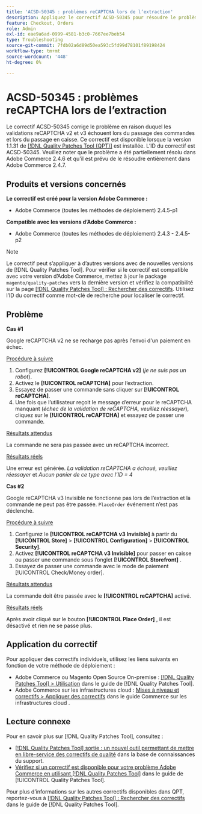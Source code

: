 ```yaml
---
title: 'ACSD-50345 : problèmes reCAPTCHA lors de l’extraction'
description: Appliquez le correctif ACSD-50345 pour résoudre le problème d’Adobe Commerce où les validations reCAPTCHA v2 et v3 ont échoué lors du passage des commandes et pendant le passage en caisse.
feature: Checkout, Orders
role: Admin
exl-id: eae9a6ad-0999-4581-b3c0-7667ee7beb54
type: Troubleshooting
source-git-commit: 7fdb02a6d89d50ea593c5fd99d78101f89198424
workflow-type: tm+mt
source-wordcount: '448'
ht-degree: 0%

---
```


# ACSD-50345 : problèmes reCAPTCHA lors de l’extraction

Le correctif ACSD-50345 corrige le problème en raison duquel les validations reCAPTCHA v2 et v3 échouent lors du passage des commandes et lors du passage en caisse. Ce correctif est disponible lorsque la version 1.1.31 de [[!DNL Quality Patches Tool (QPT)]](https://experienceleague.adobe.com/fr/docs/commerce-operations/tools/quality-patches-tool/quality-patches-tool-to-self-serve-quality-patches) est installée. L’ID du correctif est ACSD-50345. Veuillez noter que le problème a été partiellement résolu dans Adobe Commerce 2.4.6 et qu&#39;il est prévu de le résoudre entièrement dans Adobe Commerce 2.4.7.

## Produits et versions concernés

**Le correctif est créé pour la version Adobe Commerce :**

* Adobe Commerce (toutes les méthodes de déploiement) 2.4.5-p1

**Compatible avec les versions d’Adobe Commerce :**

* Adobe Commerce (toutes les méthodes de déploiement) 2.4.3 - 2.4.5-p2

>[!NOTE]
>
>Le correctif peut s’appliquer à d’autres versions avec de nouvelles versions de [!DNL Quality Patches Tool]. Pour vérifier si le correctif est compatible avec votre version d’Adobe Commerce, mettez à jour le package `magento/quality-patches` vers la dernière version et vérifiez la compatibilité sur la page [[!DNL Quality Patches Tool] : Rechercher des correctifs](https://experienceleague.adobe.com/tools/commerce-quality-patches/index.html?lang=fr). Utilisez l’ID du correctif comme mot-clé de recherche pour localiser le correctif.

## Problème

**Cas #1**

Google reCAPTCHA v2 ne se recharge pas après l&#39;envoi d&#39;un paiement en échec.

<u>Procédure à suivre</u>

1. Configurez **[!UICONTROL Google reCAPTCHA v2]** (*je ne suis pas un robot*).
1. Activez le **[!UICONTROL reCAPTCHA]** pour l’extraction.
1. Essayez de passer une commande sans cliquer sur **[!UICONTROL reCAPTCHA]**.
1. Une fois que l’utilisateur reçoit le message d’erreur pour le reCAPTCHA manquant (*échec de la validation de reCAPTCHA, veuillez réessayer*), cliquez sur le **[!UICONTROL reCAPTCHA]** et essayez de passer une commande.

<u>Résultats attendus</u>

La commande ne sera pas passée avec un reCAPTCHA incorrect.

<u>Résultats réels</u>

Une erreur est générée. *La validation reCAPTCHA a échoué, veuillez réessayer* et *Aucun panier de ce type avec l’ID = 4*

**Cas #2**

Google reCAPTCHA v3 Invisible ne fonctionne pas lors de l’extraction et la commande ne peut pas être passée. `PlaceOrder` événement n’est pas déclenché.

<u>Procédure à suivre</u>

1. Configurez le **[!UICONTROL reCAPTCHA v3 Invisible]** à partir du **[!UICONTROL Store]** > **[!UICONTROL Configuration]** > **[!UICONTROL Security]**.
1. Activez **[!UICONTROL reCAPTCHA v3 Invisible]** pour passer en caisse ou passer une commande sous l’onglet **[!UICONTROL Storefront]** .
1. Essayez de passer une commande avec le mode de paiement [!UICONTROL Check/Money order].

<u>Résultats attendus</u>

La commande doit être passée avec le **[!UICONTROL reCAPTCHA]** activé.

<u>Résultats réels</u>

Après avoir cliqué sur le bouton **[!UICONTROL Place Order]** , il est désactivé et rien ne se passe plus.

## Application du correctif

Pour appliquer des correctifs individuels, utilisez les liens suivants en fonction de votre méthode de déploiement :

* Adobe Commerce ou Magento Open Source On-premise : [[!DNL Quality Patches Tool] > Utilisation](/help/tools/quality-patches-tool/usage.md) dans le guide de [!DNL Quality Patches Tool].
* Adobe Commerce sur les infrastructures cloud : [Mises à niveau et correctifs > Appliquer des correctifs](https://experienceleague.adobe.com/docs/commerce-cloud-service/user-guide/develop/upgrade/apply-patches.html?lang=fr) dans le guide Commerce sur les infrastructures cloud .

## Lecture connexe

Pour en savoir plus sur [!DNL Quality Patches Tool], consultez :

* [[!DNL Quality Patches Tool] sortie : un nouvel outil permettant de mettre en libre-service des correctifs de qualité](https://experienceleague.adobe.com/fr/docs/commerce-operations/tools/quality-patches-tool/quality-patches-tool-to-self-serve-quality-patches) dans la base de connaissances du support.
* [Vérifiez si un correctif est disponible pour votre problème Adobe Commerce en utilisant [!DNL Quality Patches Tool]](/help/tools/quality-patches-tool/patches-available-in-qpt/check-patch-for-magento-issue-with-magento-quality-patches.md) dans le guide de [!UICONTROL Quality Patches Tool].


Pour plus d’informations sur les autres correctifs disponibles dans QPT, reportez-vous à [[!DNL Quality Patches Tool] : Rechercher des correctifs](https://experienceleague.adobe.com/tools/commerce-quality-patches/index.html?lang=fr) dans le guide de [!DNL Quality Patches Tool].
